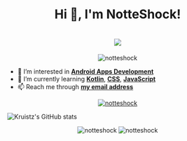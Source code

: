 
<h1 align="center">Hi 👋, I'm NotteShock!</h1>
<h1 align='center'> <IMG SRC="https://raw.githubusercontent.com/AdityaGupta345/AdityaGupta345/main/Dino_non-birthday_version.gif"></h1>
<p align="center"> <img src="https://komarev.com/ghpvc/?username=notteshock&label=Profile%20views&color=0e75b6&style=flat" alt="notteshock" /> </p>

- 👀 I’m interested in **[Android Apps Development](https://developer.android.com/)**
- 🌱 I’m currently learning **[Kotlin](https://kotlinlang.org/)**, **[CSS](https://wikipedia.org/wiki/CSS)**, **[JavaScript](https://javascript.com/)**
- 📫 Reach me through **[my email address](mailto:notteshock@gmail.com)**

<p align="center"> <a href="https://github.com/ryo-ma/github-profile-trophy"><img src="https://github-profile-trophy.vercel.app/?username=notteshock&row=1" alt="notteshock" /></a> </p>

![Kruistz's GitHub stats](https://github-readme-stats.vercel.app/api?username=notteshock&theme=dark&show_icons=true)
<p align="center">
  <img src="https://github-readme-stats.vercel.app/api/top-langs?username=notteshock&show_icons=true&locale=en&layout=compact&count_private=true&bg_color=00000000&text_color=808080&hide_border=true" alt="notteshock" />
  <img src="https://github-readme-streak-stats.herokuapp.com?user=notteshock&theme=onedark&hide_border=true&background=00000000&stroke=80808080" alt="notteshock" />
</p>

